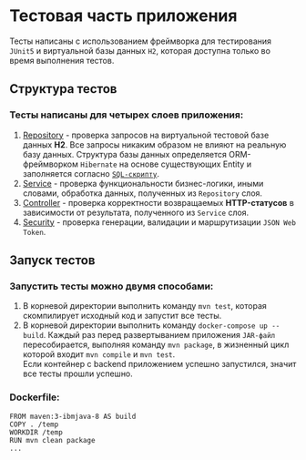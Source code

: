 # Тестовая часть приложения
Тесты написаны с использованием фреймворка для тестирования  `JUnit5`  и виртуальной базы данных  `H2`, которая доступна только во время выполнения тестов.
## Структура тестов
### Тесты написаны для четырех слоев приложения:
1) [Repository](https://github.com/arteevdd/NICETU_online-store/tree/feature/tests/src/test/java/test/project/onlineshop/repository) - проверка запросов на виртуальной тестовой базе данных **H2**.
   Все запросы никаким образом не влияют на реальную базу данных. Структура базы данных определяется ORM-фреймворком `Hibernate` на основе существующих Entity и заполняется согласно [`SQL-скрипту`](https://github.com/arteevdd/NICETU_online-store/blob/feature/tests/src/test/resources/sql_scripts/test_data_init.sql).
2) [Service](https://github.com/arteevdd/NICETU_online-store/tree/feature/tests/src/test/java/test/project/onlineshop/service) - проверка функциональности бизнес-логики, иными словами, обработка данных, полученных из `Repository` слоя.
3) [Controller](https://github.com/arteevdd/NICETU_online-store/tree/feature/tests/src/test/java/test/project/onlineshop/controller) - проверка корректности возвращаемых **HTTP-статусов** в зависимости от результата, полученного из `Service` слоя.
4) [Security](https://github.com/arteevdd/NICETU_online-store/tree/feature/tests/src/test/java/test/project/onlineshop/security/jwt) - проверка генерации, валидации и маршрутизации `JSON Web Token`.

## Запуск тестов
### Запустить тесты можно двумя способами:
1) В корневой директории выполнить команду `mvn test`, которая скомпилирует исходный код и запустит все тесты.
2) В корневой директории выполнить команду `docker-compose up --build`. Каждый раз перед развертыванием приложения `JAR-файл` пересобирается, выполняя команду `mvn package`, в жизненный цикл которой входит `mvn compile` и `mvn test`.  
   Если контейнер с backend приложением успешно запустился, значит все тесты прошли успешно.

### **Dockerfile:**
```
FROM maven:3-ibmjava-8 AS build
COPY . /temp
WORKDIR /temp
RUN mvn clean package
...
```
